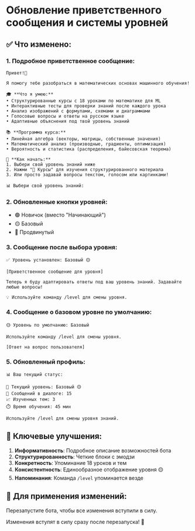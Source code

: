 # Обновление приветственного сообщения и системы уровней

## ✅ **Что изменено:**

### **1. Подробное приветственное сообщение:**
```
Привет!👋

Я помогу тебе разобраться в математических основах машинного обучения!

🎓 **Что я умею:**
• Структурированные курсы с 18 уроками по математике для ML
• Интерактивные тесты для проверки знаний после каждого урока
• Анализ изображений с формулами, схемами и диаграммами
• Голосовые вопросы и ответы на русском языке
• Адаптивные объяснения под твой уровень знаний

📚 **Программа курса:**
• Линейная алгебра (векторы, матрицы, собственные значения)
• Математический анализ (производные, градиенты, оптимизация)
• Вероятность и статистика (распределения, байесовская теорема)

🚀 **Как начать:**
1. Выбери свой уровень знаний ниже
2. Нажми "📖 Курсы" для изучения структурированного материала
3. Или просто задавай вопросы текстом, голосом или картинками!

📊 Выбери свой уровень знаний:
```

### **2. Обновленные кнопки уровней:**
- 🟢 Новичок (вместо "Начинающий")
- 🟡 Базовый
- 🔴 Продвинутый

### **3. Сообщение после выбора уровня:**
```
✅ Уровень установлен: Базовый 🟡

[Приветственное сообщение для уровня]

Теперь я буду адаптировать ответы под ваш уровень знаний. Задавайте любые вопросы!

💡 Используйте команду /level для смены уровня.
```

### **4. Сообщение о базовом уровне по умолчанию:**
```
🟡 Уровень по умолчанию: Базовый

Используйте команду /level для смены уровня.

[Ответ на вопрос пользователя]
```

### **5. Обновленный профиль:**
```
📊 Ваш текущий статус:

🎯 Текущий уровень: Базовый 🟡
💬 Сообщений в диалоге: 15
📈 Изученных тем: 3
⏱️ Время обучения: 45 мин

Используйте /level для смены уровня знаний.
```

## 🎯 **Ключевые улучшения:**

1. **Информативность**: Подробное описание возможностей бота
2. **Структурированность**: Четкие блоки с эмодзи
3. **Конкретность**: Упоминание 18 уроков и тем
4. **Консистентность**: Единообразное отображение уровня 🟡
5. **Напоминания**: Команда `/level` упоминается везде

## 🚀 **Для применения изменений:**
Перезапустите бота, чтобы все изменения вступили в силу.

Изменения вступят в силу сразу после перезапуска! 🎉
